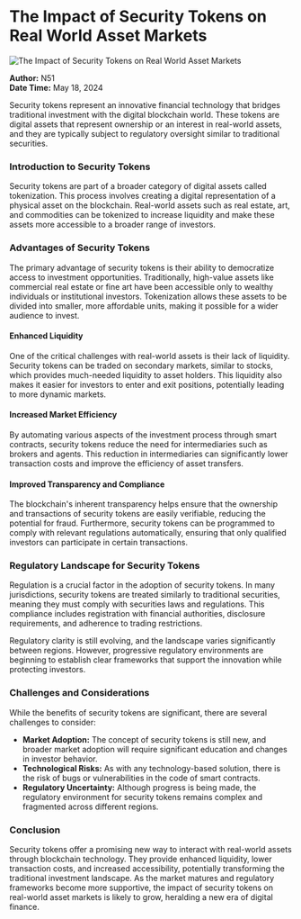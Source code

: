 # The Impact of Security Tokens on Real World Asset Markets

![The Impact of Security Tokens on Real World Asset Markets](https://uploads-ssl.webflow.com/665f9886cd4e586a9a14dc8c/669775f02f303fd3e1646ede_The%20Impact%20of%20Security%20Tokens%20on%20Real%20World%20Asset%20Markets.png)

**Author:** N51  
**Date Time:** May 18, 2024

Security tokens represent an innovative financial technology that bridges traditional investment with the digital blockchain world. These tokens are digital assets that represent ownership or an interest in real-world assets, and they are typically subject to regulatory oversight similar to traditional securities.

### Introduction to Security Tokens

Security tokens are part of a broader category of digital assets called tokenization. This process involves creating a digital representation of a physical asset on the blockchain. Real-world assets such as real estate, art, and commodities can be tokenized to increase liquidity and make these assets more accessible to a broader range of investors.

### Advantages of Security Tokens

The primary advantage of security tokens is their ability to democratize access to investment opportunities. Traditionally, high-value assets like commercial real estate or fine art have been accessible only to wealthy individuals or institutional investors. Tokenization allows these assets to be divided into smaller, more affordable units, making it possible for a wider audience to invest.

#### Enhanced Liquidity

One of the critical challenges with real-world assets is their lack of liquidity. Security tokens can be traded on secondary markets, similar to stocks, which provides much-needed liquidity to asset holders. This liquidity also makes it easier for investors to enter and exit positions, potentially leading to more dynamic markets.

#### Increased Market Efficiency

By automating various aspects of the investment process through smart contracts, security tokens reduce the need for intermediaries such as brokers and agents. This reduction in intermediaries can significantly lower transaction costs and improve the efficiency of asset transfers.

#### Improved Transparency and Compliance

The blockchain's inherent transparency helps ensure that the ownership and transactions of security tokens are easily verifiable, reducing the potential for fraud. Furthermore, security tokens can be programmed to comply with relevant regulations automatically, ensuring that only qualified investors can participate in certain transactions.

### Regulatory Landscape for Security Tokens

Regulation is a crucial factor in the adoption of security tokens. In many jurisdictions, security tokens are treated similarly to traditional securities, meaning they must comply with securities laws and regulations. This compliance includes registration with financial authorities, disclosure requirements, and adherence to trading restrictions.

Regulatory clarity is still evolving, and the landscape varies significantly between regions. However, progressive regulatory environments are beginning to establish clear frameworks that support the innovation while protecting investors.

### Challenges and Considerations

While the benefits of security tokens are significant, there are several challenges to consider:

- **Market Adoption:** The concept of security tokens is still new, and broader market adoption will require significant education and changes in investor behavior.
- **Technological Risks:** As with any technology-based solution, there is the risk of bugs or vulnerabilities in the code of smart contracts.
- **Regulatory Uncertainty:** Although progress is being made, the regulatory environment for security tokens remains complex and fragmented across different regions.

### Conclusion

Security tokens offer a promising new way to interact with real-world assets through blockchain technology. They provide enhanced liquidity, lower transaction costs, and increased accessibility, potentially transforming the traditional investment landscape. As the market matures and regulatory frameworks become more supportive, the impact of security tokens on real-world asset markets is likely to grow, heralding a new era of digital finance.